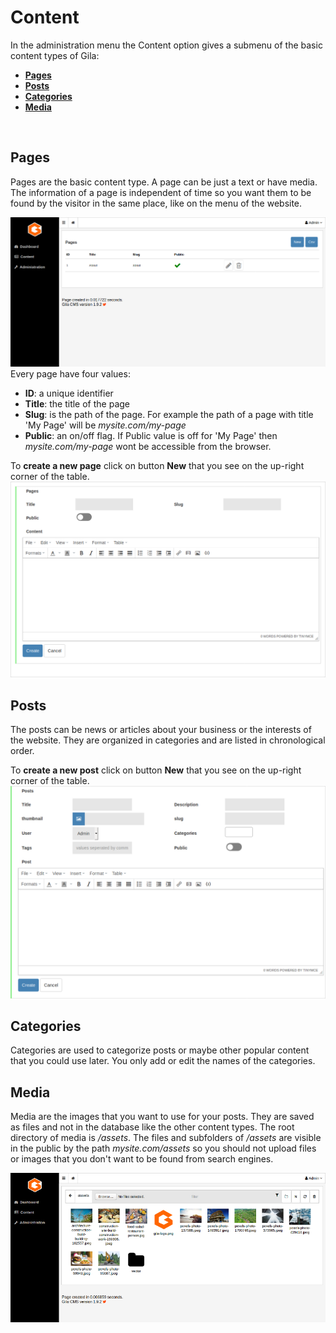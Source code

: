 
# Content

In the administration menu the Content option gives a submenu of the basic content types of Gila:

- [**Pages**](#pages)
- [**Posts**](#posts)
- [**Categories**](#categories)
- [**Media**](#media)
<br>

## Pages

Pages are the basic content type. A page can be just a text or have media. The information of a page is independent of time so you want them to be found by the visitor in the same place, like on the menu of the website.

![Pages](assets/pages.png)
Every page have four values:
- **ID**: a unique identifier
- **Title**: the title of the page
- **Slug**: is the path of the page. For example the path of a page with title 'My Page' will be *mysite.com/my-page*
- **Public**: an on/off flag. If Public value is off for 'My Page' then *mysite.com/my-page* wont be accessible from the browser.

To **create a new page** click on button **New** that you see on the up-right corner of the table.
![New Page](assets/page-new.png)
<br>

## Posts

The posts can be news or articles about your business or the interests of the website. They are organized in categories and are listed in chronological order.

To **create a new post** click on button **New** that you see on the up-right corner of the table.
![New Post](assets/post-new.png)
<br>

## Categories

Categories are used to categorize posts or maybe other popular content that you could use later.
You only add or edit the names of the categories.
<br>

## Media

Media are the images that you want to use for your posts. They are saved as files and not in the database like the other content types. The root directory of media is */assets*. The files and subfolders of */assets* are visible in the public by the path *mysite.com/assets* so you should not upload files or images that you don't want to be found from search engines.

![Media](assets/media.png)
